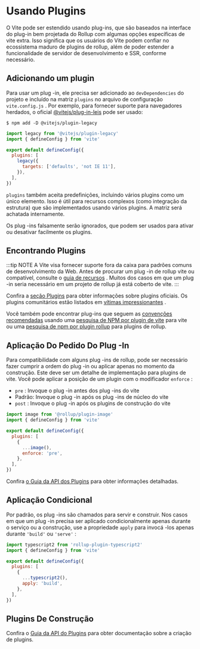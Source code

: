 # Usando Plugins

O Vite pode ser estendido usando plug-ins, que são baseados na interface do plug-in bem projetada do Rollup com algumas opções específicas de vite extra. Isso significa que os usuários do Vite podem confiar no ecossistema maduro de plugins de rollup, além de poder estender a funcionalidade de servidor de desenvolvimento e SSR, conforme necessário.

## Adicionando um plugin

Para usar um plug -in, ele precisa ser adicionado ao `devDependencies` do projeto e incluído na matriz `plugins` no arquivo de configuração `vite.config.js` . Por exemplo, para fornecer suporte para navegadores herdados, o oficial [@vitejs/plug-in-leis](https://github.com/vitejs/vite/tree/main/packages/plugin-legacy) pode ser usado:

```
$ npm add -D @vitejs/plugin-legacy
```

```js twoslash [vite.config.js]
import legacy from '@vitejs/plugin-legacy'
import { defineConfig } from 'vite'

export default defineConfig({
  plugins: [
    legacy({
      targets: ['defaults', 'not IE 11'],
    }),
  ],
})
```

`plugins` também aceita predefinições, incluindo vários plugins como um único elemento. Isso é útil para recursos complexos (como integração da estrutura) que são implementados usando vários plugins. A matriz será achatada internamente.

Os plug -ins falsamente serão ignorados, que podem ser usados para ativar ou desativar facilmente os plugins.

## Encontrando Plugins

:::tip NOTE
A Vite visa fornecer suporte fora da caixa para padrões comuns de desenvolvimento da Web. Antes de procurar um plug -in de rollup vite ou compatível, consulte o [guia de recursos](../guide/features.md) . Muitos dos casos em que um plug -in seria necessário em um projeto de rollup já está coberto de vite.
:::

Confira a [seção Plugins](../plugins/) para obter informações sobre plugins oficiais. Os plugins comunitários estão listados em [vítimas impressionantes](https://github.com/vitejs/awesome-vite#plugins) .

Você também pode encontrar plug-ins que seguem as [convenções recomendadas](./api-plugin.md#conventions) usando uma [pesquisa de NPM por plugin de vite](https://www.npmjs.com/search?q=vite-plugin&ranking=popularity) para vite ou uma [pesquisa de npm por plugin rollup](https://www.npmjs.com/search?q=rollup-plugin&ranking=popularity) para plugins de rollup.

## Aplicação Do Pedido Do Plug -In

Para compatibilidade com alguns plug -ins de rollup, pode ser necessário fazer cumprir a ordem do plug -in ou aplicar apenas no momento da construção. Este deve ser um detalhe de implementação para plugins de vite. Você pode aplicar a posição de um plugin com o modificador `enforce` :

- `pre` : Invoque o plug -in antes dos plug -ins do vite
- Padrão: Invoque o plug -in após os plug -ins de núcleo do vite
- `post` : Invoque o plug -in após os plugins de construção do vite

```js twoslash [vite.config.js]
import image from '@rollup/plugin-image'
import { defineConfig } from 'vite'

export default defineConfig({
  plugins: [
    {
      ...image(),
      enforce: 'pre',
    },
  ],
})
```

Confira [o Guia da API dos Plugins](./api-plugin.md#plugin-ordering) para obter informações detalhadas.

## Aplicação Condicional

Por padrão, os plug -ins são chamados para servir e construir. Nos casos em que um plug -in precisa ser aplicado condicionalmente apenas durante o serviço ou a construção, use a propriedade `apply` para invocá -los apenas durante `'build'` ou `'serve'` :

```js twoslash [vite.config.js]
import typescript2 from 'rollup-plugin-typescript2'
import { defineConfig } from 'vite'

export default defineConfig({
  plugins: [
    {
      ...typescript2(),
      apply: 'build',
    },
  ],
})
```

## Plugins De Construção

Confira o [Guia da API do Plugins](./api-plugin.md) para obter documentação sobre a criação de plugins.

